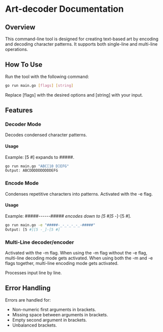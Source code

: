 # Art-decoder Documentation

## Overview

This command-line tool is designed for creating text-based art by encoding and decoding character patterns. It supports both single-line and multi-line operations.

## How To Use

Run the tool with the following command:

```bash
go run main.go [flags] [string]
```

Replace [flags] with the desired options and [string] with your input.

## Features

### Decoder Mode

Decodes condensed character patterns.

#### Usage

Example: [5 #] expands to #####.

```bash
go run main.go "ABC[10 D]EFG"
Output: ABCDDDDDDDDDDEFG
```

### Encode Mode

Condenses repetitive characters into patterns. Activated with the -e flag.

#### Usage

Example: #####-_-_-_-_-_-##### encodes down to [5 #]5 -_]-[5 #].

```bash
go run main.go -e "#####-_-_-_-_-_-#####"
Output: [5 #][5 -_]-[5 #]
```

### Multi-Line decoder/encoder

Activated with the -m flag.
When using the -m flag without the -e flag, multi-line decoding mode gets activated.
When using both the -m and -e flags together, multi-line encoding mode gets activated.

Processes input line by line.

## Error Handling

Errors are handled for:

- Non-numeric first arguments in brackets.
- Missing space between arguments in brackets.
- Empty second argument in brackets.
- Unbalanced brackets.
